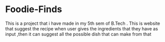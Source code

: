 # Foodie-Finds
This is a project that i have made in my 5th sem of B.Tech . This is website that suggest the recipe when user gives the ingredients that they have as input ,then it can suggest all the possible dish that can make from that
